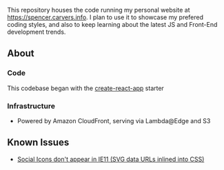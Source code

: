 This repository houses the code running my personal website at https://spencer.carvers.info. I plan to use it to showcase my prefered coding styles, and also to keep learning about the latest JS and Front-End development trends.

## About
### Code
This codebase began with the [create-react-app](https://github.com/facebook/create-react-app) starter

### Infrastructure
* Powered by Amazon CloudFront, serving via Lambda@Edge and S3

## Known Issues
* [Social Icons don't appear in IE11 (SVG data URLs inlined into CSS)](https://github.com/spencer-carver/aws-site/issues/2)
